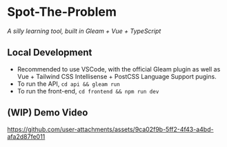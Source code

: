 # Spot-The-Problem
*A silly learning tool, built in Gleam + Vue + TypeScript*

## Local Development
- Recommended to use VSCode, with the official Gleam plugin as well as Vue + Tailwind CSS Intellisense + PostCSS Language Support pugins.
- To run the API, `cd api && gleam run`
- To run the front-end, `cd frontend && npm run dev`

## (WIP) Demo Video

https://github.com/user-attachments/assets/9ca02f9b-5ff2-4f43-a4bd-afa2d87fe011

